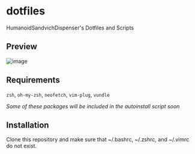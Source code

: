 # dotfiles

HumanoidSandvichDispenser's Dotfiles and Scripts

## Preview

![image](https://imgur.com/YB89wcX.png)

## Requirements

`zsh`, `oh-my-zsh`, `neofetch`, `vim-plug`, `vundle`

*Some of these packages will be included in the autoinstall script soon*


## Installation

Clone this repository and make sure that ~/.bashrc, ~/.zshrc, and ~/.vimrc do not exist.
